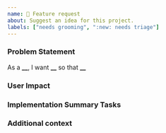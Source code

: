 ```yaml
---
name: 🚀 Feature request
about: Suggest an idea for this project.
labels: ["needs grooming", ":new: needs triage"]
---
```


### Problem Statement

<!-- A clear and concise description of what the problem is -->
<!-- EXAMPLE: As a member, I want a new "Ship It" button so I can ship new stuff! -->

As a **\_\_**, I want **\_\_** so that **\_\_**

### User Impact

<!-- How will this impact the user? -->
<!-- It allows a member to do XYZ because they won't be prevented by ABC. -->

### Implementation Summary Tasks

<!-- A TL;DR on what is being built and broken out tasks for implementation -->

### Additional context

<!-- Add any other context or screenshots about the feature request here. -->
